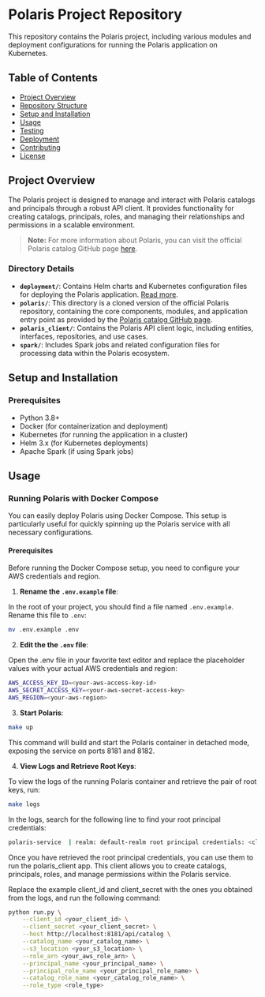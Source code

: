 # Polaris Project Repository

This repository contains the Polaris project, including various modules and deployment configurations for running the Polaris application on Kubernetes.

## Table of Contents

- [Project Overview](#project-overview)
- [Repository Structure](#repository-structure)
- [Setup and Installation](#setup-and-installation)
- [Usage](#usage)
- [Testing](#testing)
- [Deployment](#deployment)
- [Contributing](#contributing)
- [License](#license)

## Project Overview

The Polaris project is designed to manage and interact with Polaris catalogs and principals through a robust API client. It provides functionality for creating catalogs, principals, roles, and managing their relationships and permissions in a scalable environment.

> **Note:** For more information about Polaris, you can visit the official Polaris catalog GitHub page [here](https://github.com/polaris-catalog/polaris).

### Directory Details

- **`deployment/`**: Contains Helm charts and Kubernetes configuration files for deploying the Polaris application. [Read more](deployment/README.md).
- **`polaris/`**: This directory is a cloned version of the official Polaris repository, containing the core components, modules, and application entry point as provided by the [Polaris catalog GitHub page](https://github.com/polaris-catalog/polaris).
- **`polaris_client/`**: Contains the Polaris API client logic, including entities, interfaces, repositories, and use cases.
- **`spark/`**: Includes Spark jobs and related configuration files for processing data within the Polaris ecosystem.

## Setup and Installation

### Prerequisites

- Python 3.8+
- Docker (for containerization and deployment)
- Kubernetes (for running the application in a cluster)
- Helm 3.x (for Kubernetes deployments)
- Apache Spark (if using Spark jobs)

## Usage

### Running Polaris with Docker Compose

You can easily deploy Polaris using Docker Compose. This setup is particularly useful for quickly spinning up the Polaris service with all necessary configurations.

#### Prerequisites

Before running the Docker Compose setup, you need to configure your AWS credentials and region.

1. **Rename the `.env.example` file**:

In the root of your project, you should find a file named `.env.example`. Rename this file to `.env`:

```bash
mv .env.example .env
```

2. **Edit the the `.env` file**:

Open the .env file in your favorite text editor and replace the placeholder values with your actual AWS credentials and region:

```bash
AWS_ACCESS_KEY_ID=<your-aws-access-key-id>
AWS_SECRET_ACCESS_KEY=<your-aws-secret-access-key>
AWS_REGION=<your-aws-region>
```

3. **Start Polaris**:

```bash
make up
```

This command will build and start the Polaris container in detached mode, exposing the service on ports 8181 and 8182.

4. **View Logs and Retrieve Root Keys**:

To view the logs of the running Polaris container and retrieve the pair of root keys, run:


```bash
make logs
```

In the logs, search for the following line to find your root principal credentials:

```bash
polaris-service  | realm: default-realm root principal credentials: <client_id>:<client_secret>
```

Once you have retrieved the root principal credentials, you can use them to run the polaris_client app. This client allows you to create catalogs, principals, roles, and manage permissions within the Polaris service.

Replace the example client_id and client_secret with the ones you obtained from the logs, and run the following command:

```bash
python run.py \
    --client_id <your_client_id> \
    --client_secret <your_client_secret> \
    --host http://localhost:8181/api/catalog \
    --catalog_name <your_catalog_name> \
    --s3_location <your_s3_location> \
    --role_arn <your_aws_role_arn> \
    --principal_name <your_principal_name> \
    --principal_role_name <your_principal_role_name> \
    --catalog_role_name <your_catalog_role_name> \
    --role_type <role_type>
```

